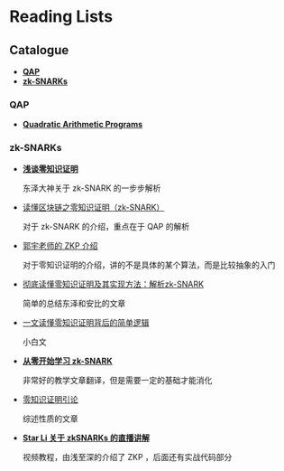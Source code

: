 # Reading Lists

## Catalogue

- [**QAP**](#QAP)
- [**zk-SNARKs**](#zk-SNARKs)

### QAP

- [**Quadratic Arithmetic Programs**](https://github.com/Whisker17/zkpThings/issues/27)

### zk-SNARKs

- [**浅谈零知识证明**](https://github.com/Whisker17/zkpThings/issues/11) 

  东泽大神关于 zk-SNARK 的一步步解析

- [读懂区块链之零知识证明（zk-SNARK）](https://github.com/Whisker17/zkpThings/issues/15)

  对于 zk-SNARK 的介绍，重点在于 QAP 的解析

- [郭宇老师的 ZKP 介绍](https://github.com/Whisker17/zkpThings/issues/12)

  对于零知识证明的介绍，讲的不是具体的某个算法，而是比较抽象的入门

- [彻底读懂零知识证明及其实现方法：解析zk-SNARK](https://github.com/Whisker17/zkpThings/issues/16)

  简单的总结东泽和安比的文章

- [一文读懂零知识证明背后的简单逻辑](https://github.com/Whisker17/zkpThings/issues/17)

  小白文

- [**从零开始学习 zk-SNARK**](https://github.com/Whisker17/zkpThings/issues/10)

  非常好的教学文章翻译，但是需要一定的基础才能消化

- [零知识证明引论](https://github.com/Whisker17/zkpThings/issues/19)

  综述性质的文章

- [**Star Li 关于 zkSNARKs 的直播讲解**](https://github.com/Whisker17/zkpThings/issues/13)

  视频教程，由浅至深的介绍了 ZKP ，后面还有实战代码部分
